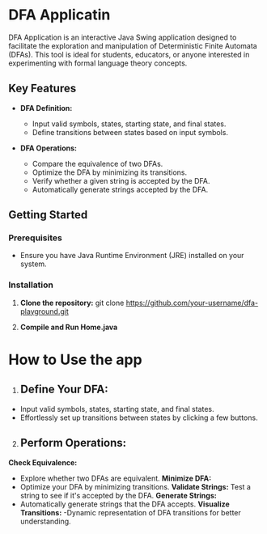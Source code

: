 # DFA Applicatin

DFA Application is an interactive Java Swing application designed to facilitate the exploration and manipulation of Deterministic Finite Automata (DFAs). This tool is ideal for students, educators, or anyone interested in experimenting with formal language theory concepts.

## Key Features

- **DFA Definition:**
    - Input valid symbols, states, starting state, and final states.
    - Define transitions between states based on input symbols.

- **DFA Operations:**
  - Compare the equivalence of two DFAs.
  - Optimize the DFA by minimizing its transitions.
  - Verify whether a given string is accepted by the DFA.
  - Automatically generate strings accepted by the DFA.

## Getting Started

### Prerequisites

- Ensure you have Java Runtime Environment (JRE) installed on your system.

### Installation

1. **Clone the repository:**
   git clone https://github.com/your-username/dfa-playground.git

2. **Compile and Run Home.java**

# How to Use the app

1. ## Define Your DFA:

- Input valid symbols, states, starting state, and final states.
- Effortlessly set up transitions between states by clicking a few buttons.

2. ## Perform Operations:

**Check Equivalence:**
- Explore whether two DFAs are equivalent.
**Minimize DFA:**
- Optimize your DFA by minimizing transitions.
**Validate Strings:**
Test a string to see if it's accepted by the DFA.
**Generate Strings:**
- Automatically generate strings that the DFA accepts.
**Visualize Transitions:**
-Dynamic representation of DFA transitions for better understanding.
